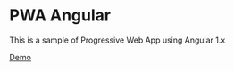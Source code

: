 # PWA Angular

This is a sample of Progressive Web App using Angular 1.x

[Demo](https://app.falci.me/angular)
